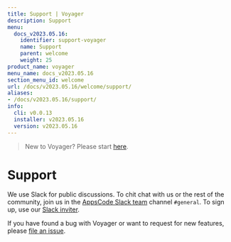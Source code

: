 ```yaml
---
title: Support | Voyager
description: Support
menu:
  docs_v2023.05.16:
    identifier: support-voyager
    name: Support
    parent: welcome
    weight: 25
product_name: voyager
menu_name: docs_v2023.05.16
section_menu_id: welcome
url: /docs/v2023.05.16/welcome/support/
aliases:
- /docs/v2023.05.16/support/
info:
  cli: v0.0.13
  installer: v2023.05.16
  version: v2023.05.16
---
```


> New to Voyager? Please start [here](/docs/v2023.05.16/concepts/overview).

# Support

We use Slack for public discussions. To chit chat with us or the rest of the community, join us in the [AppsCode Slack team](https://appscode.slack.com/messages/C0XQFLGRM/details/) channel `#general`. To sign up, use our [Slack inviter](https://slack.appscode.com/).

If you have found a bug with Voyager or want to request for new features, please [file an issue](https://github.com/voyagermesh/voyager/issues/new).
